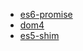 
* [es6-promise]("http://cdn.jsdelivr.net/npm/es6-promise@4/dist/es6-promise.auto.js)
* [dom4](http://cdnjs.cloudflare.com/ajax/libs/dom4/2.0.0/dom4.js)
* [es5-shim](http://cdnjs.cloudflare.com/ajax/libs/es5-shim/4.5.7/es5-shim.min.js)